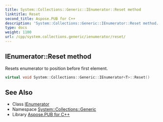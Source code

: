 ```yaml
---
title: System::Collections::Generic::IEnumerator::Reset method
linktitle: Reset
second_title: Aspose.PUB for C++
description: 'System::Collections::Generic::IEnumerator::Reset method. Resets enumerator to position before first element in C++.'
type: docs
weight: 1100
url: /cpp/system.collections.generic/ienumerator/reset/
---
```

## IEnumerator::Reset method


Resets enumerator to position before first element.

```cpp
virtual void System::Collections::Generic::IEnumerator<T>::Reset()
```

## See Also

* Class [IEnumerator](../)
* Namespace [System::Collections::Generic](../../)
* Library [Aspose.PUB for C++](../../../)
